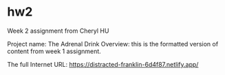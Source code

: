 # hw2
Week 2 assignment from Cheryl HU

Project name: The Adrenal Drink
Overview: this is the formatted version of content from week 1 assignment.

The full Internet URL: https://distracted-franklin-6d4f87.netlify.app/
